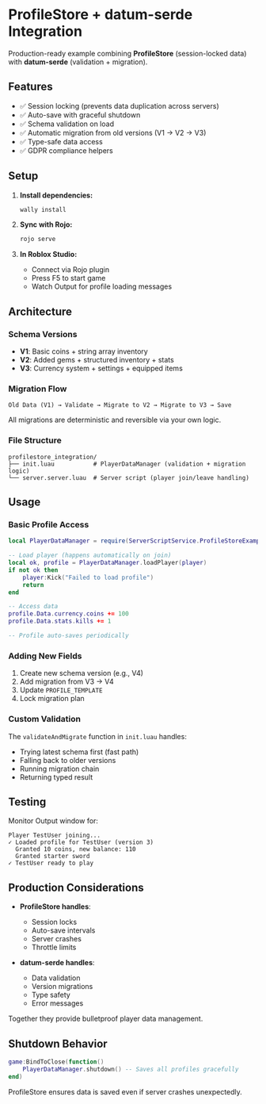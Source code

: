# ProfileStore + datum-serde Integration

Production-ready example combining **ProfileStore** (session-locked data) with **datum-serde** (validation + migration).

## Features

- ✅ Session locking (prevents data duplication across servers)
- ✅ Auto-save with graceful shutdown
- ✅ Schema validation on load
- ✅ Automatic migration from old versions (V1 → V2 → V3)
- ✅ Type-safe data access
- ✅ GDPR compliance helpers

## Setup

1. **Install dependencies:**
   ```bash
   wally install
   ```

2. **Sync with Rojo:**
   ```bash
   rojo serve
   ```

3. **In Roblox Studio:**
   - Connect via Rojo plugin
   - Press F5 to start game
   - Watch Output for profile loading messages

## Architecture

### Schema Versions

- **V1**: Basic coins + string array inventory
- **V2**: Added gems + structured inventory + stats
- **V3**: Currency system + settings + equipped items

### Migration Flow

```
Old Data (V1) → Validate → Migrate to V2 → Migrate to V3 → Save
```

All migrations are deterministic and reversible via your own logic.

### File Structure

```
profilestore_integration/
├── init.luau           # PlayerDataManager (validation + migration logic)
└── server.server.luau  # Server script (player join/leave handling)
```

## Usage

### Basic Profile Access

```lua
local PlayerDataManager = require(ServerScriptService.ProfileStoreExample)

-- Load player (happens automatically on join)
local ok, profile = PlayerDataManager.loadPlayer(player)
if not ok then
    player:Kick("Failed to load profile")
    return
end

-- Access data
profile.Data.currency.coins += 100
profile.Data.stats.kills += 1

-- Profile auto-saves periodically
```

### Adding New Fields

1. Create new schema version (e.g., V4)
2. Add migration from V3 → V4
3. Update `PROFILE_TEMPLATE`
4. Lock migration plan

### Custom Validation

The `validateAndMigrate` function in `init.luau` handles:
- Trying latest schema first (fast path)
- Falling back to older versions
- Running migration chain
- Returning typed result

## Testing

Monitor Output window for:

```
Player TestUser joining...
✓ Loaded profile for TestUser (version 3)
  Granted 10 coins, new balance: 110
  Granted starter sword
✓ TestUser ready to play
```

## Production Considerations

- **ProfileStore handles**:
  - Session locks
  - Auto-save intervals
  - Server crashes
  - Throttle limits

- **datum-serde handles**:
  - Data validation
  - Version migrations
  - Type safety
  - Error messages

Together they provide bulletproof player data management.

## Shutdown Behavior

```lua
game:BindToClose(function()
    PlayerDataManager.shutdown() -- Saves all profiles gracefully
end)
```

ProfileStore ensures data is saved even if server crashes unexpectedly.
